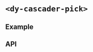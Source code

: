 # `<dy-cascader-pick>`

## Example

<gbp-example
  name="dy-cascader-pick"
  props='{"placeholder": "Please choose", "value": ["Option 2"], "options": [{"label": "Option 1", "children": [{"label": "Option 1.1"}]}, {"label": "Option 2"}, {"label": "Option 3"}]}'
  src="https://jspm.dev/duoyun-ui/elements/cascader-pick"></gbp-example>

## API

<gbp-api src="/src/elements/cascader-pick.ts"></gbp-api>
